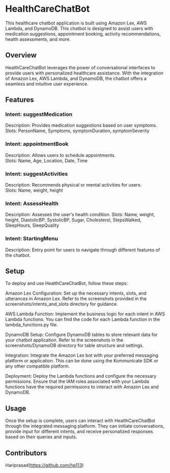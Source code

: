 # HealthCareChatBot
This healthcare chatbot application is built using Amazon Lex, AWS Lambda, and DynamoDB. This chatbot is designed to assist users with medication suggestions, appointment booking, activity recommendations, health assessments, and more.

## Overview
HealthCareChatBot leverages the power of conversational interfaces to provide users with personalized healthcare assistance. With the integration of Amazon Lex, AWS Lambda, and DynamoDB, the chatbot offers a seamless and intuitive user experience.

## Features
### Intent: suggestMedication
Description: Provides medication suggestions based on user symptoms.<br>
Slots: PersonName, Symptoms, symptomDuration, symptomSeverity

### Intent: appointmentBook
Description: Allows users to schedule appointments.<br>
Slots: Name, Age, Location, Date, Time

### Intent: suggestActivities
Description: Recommends physical or mental activities for users.<br>
Slots: Name, weight, height

### Intent: AssessHealth
Description: Assesses the user's health condition.
Slots: Name, weight, height, DiastolicBP, SystolicBP, Sugar, Cholesterol, StepsWalked, SleepHours, SleepQuality<br>

### Intent: StartingMenu
Description: Entry point for users to navigate through different features of the chatbot.

## Setup
To deploy and use HealthCareChatBot, follow these steps:

Amazon Lex Configuration: Set up the necessary intents, slots, and utterances in Amazon Lex. Refer to the screenshots provided in the screenshots/intents_and_slots directory for guidance.<br>

AWS Lambda Function: Implement the business logic for each intent in AWS Lambda functions. You can find the code for each Lambda function in the lambda_functions.py file.<br>

DynamoDB Setup: Configure DynamoDB tables to store relevant data for your chatbot application. Refer to the screenshots in the screenshots/DynamoDB directory for table structure and settings.<br>

Integration: Integrate the Amazon Lex bot with your preferred messaging platform or application. This can be done using the Kommunicate SDK or any other compatible platform.<br>

Deployment: Deploy the Lambda functions and configure the necessary permissions. Ensure that the IAM roles associated with your Lambda functions have the required permissions to interact with Amazon Lex and DynamoDB.

## Usage
Once the setup is complete, users can interact with HealthCareChatBot through the integrated messaging platform. They can initiate conversations, provide input for different intents, and receive personalized responses based on their queries and inputs.

## Contributors
Hariprasad(https://github.com/hp113)






